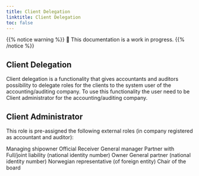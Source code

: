 ```yaml
---
title: Client Delegation
linktitle: Client Delegation
toc: false
---
```


{{% notice warning %}}
🚧 This documentation is a work in progress.
{{% /notice %}}

## Client Delegation
Client delegation is a functionality that gives accountants and auditors possibility to delegate roles for the clients to the system user of the accounting/auditing company.
To use this functionality the user need to be Client administrator for the accounting/auditing company.

## Client Administrator
This role is pre-assigned the following external roles (in company registered as accountant and auditor):

Managing shipowner
Official Receiver
General manager
Partner with Full/joint liability (national identity number)
Owner
General partner (national identity number)
Norwegian representative (of foreign entity)
Chair of the board


